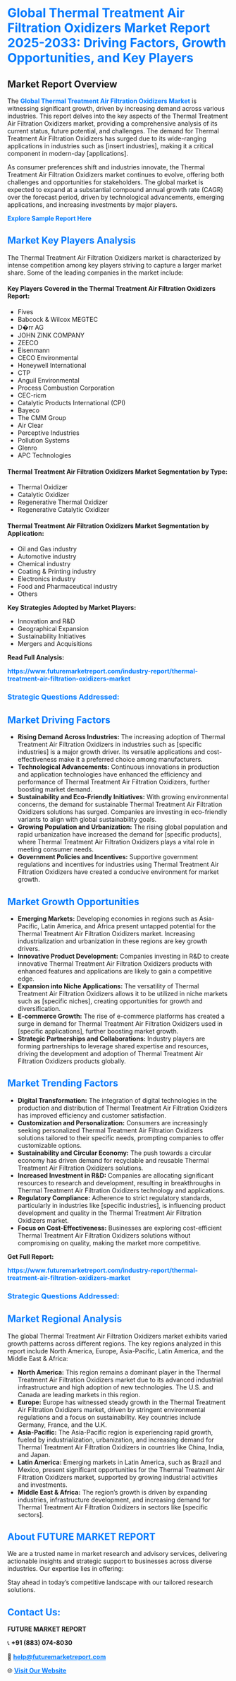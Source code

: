 <h1 style="color: #007BFF;">Global Thermal Treatment Air Filtration Oxidizers Market Report 2025-2033: Driving Factors, Growth Opportunities, and Key Players</h1>

<section id="overview">
<h2>Market Report Overview</h2>
<p>The <a href="https://www.futuremarketreport.com/industry-report/thermal-treatment-air-filtration-oxidizers-market" style="color: #007BFF; text-decoration: none;"><strong>Global Thermal Treatment Air Filtration Oxidizers Market</strong></a> is witnessing significant growth, driven by increasing demand across various industries. This report delves into the key aspects of the Thermal Treatment Air Filtration Oxidizers market, providing a comprehensive analysis of its current status, future potential, and challenges. The demand for Thermal Treatment Air Filtration Oxidizers has surged due to its wide-ranging applications in industries such as [insert industries], making it a critical component in modern-day [applications].</p>
<p>As consumer preferences shift and industries innovate, the Thermal Treatment Air Filtration Oxidizers market continues to evolve, offering both challenges and opportunities for stakeholders. The global market is expected to expand at a substantial compound annual growth rate (CAGR) over the forecast period, driven by technological advancements, emerging applications, and increasing investments by major players.</p>
</section>

<section id="overview">
<p><a href="https://www.futuremarketreport.com/request-sample/reportId=42852" style="color: #007BFF; text-decoration: none;"><strong>Explore Sample Report Here</strong></a></p>
</section>

<section id="key-players">
<h2 style="color: #007BFF;">Market Key Players Analysis</h2>
<p>The Thermal Treatment Air Filtration Oxidizers market is characterized by intense competition among key players striving to capture a larger market share. Some of the leading companies in the market include:</p>
<h4>Key Players Covered in the Thermal Treatment Air Filtration Oxidizers Report:</h4>
<ul><li>Fives</li><li>Babcock &amp; Wilcox MEGTEC</li><li>D�rr AG</li><li>JOHN ZINK COMPANY</li><li>ZEECO</li><li>Eisenmann</li><li>CECO Environmental</li><li>Honeywell International</li><li>CTP</li><li>Anguil Environmental</li><li>Process Combustion Corporation</li><li>CEC-ricm</li><li>Catalytic Products International (CPI)</li><li>Bayeco</li><li>The CMM Group</li><li>Air Clear</li><li>Perceptive Industries</li><li>Pollution Systems</li><li>Glenro</li><li>APC Technologies</li></ul>
<h4>Thermal Treatment Air Filtration Oxidizers Market Segmentation by Type:</h4>
<ul><li>Thermal Oxidizer</li><li>Catalytic Oxidizer</li><li>Regenerative Thermal Oxidizer</li><li>Regenerative Catalytic Oxidizer</li></ul>

<h4>Thermal Treatment Air Filtration Oxidizers Market Segmentation by Application:</h4>
<ul><li>Oil and Gas industry</li><li>Automotive industry</li><li>Chemical industry</li><li>Coating &amp; Printing industry</li><li>Electronics industry</li><li>Food and Pharmaceutical industry</li><li>Others</li></ul>
<p><strong>Key Strategies Adopted by Market Players:</strong></p>
<ul>
<li>Innovation and R&D</li>
<li>Geographical Expansion</li>
<li>Sustainability Initiatives</li>
<li>Mergers and Acquisitions</li>
</ul>
</section>

<section>
<p><strong>Read Full Analysis: </strong></p><a href="https://www.futuremarketreport.com/industry-report/thermal-treatment-air-filtration-oxidizers-market" style="color: #007BFF; text-decoration: none;"><strong>https://www.futuremarketreport.com/industry-report/thermal-treatment-air-filtration-oxidizers-market</strong></a>
<h3 style="color: #007BFF;">Strategic Questions Addressed:</h3>
</section>

<section id="driving-factors">
<h2 style="color: #007BFF;">Market Driving Factors</h2>
<ul>
<li><strong>Rising Demand Across Industries:</strong> The increasing adoption of Thermal Treatment Air Filtration Oxidizers in industries such as [specific industries] is a major growth driver. Its versatile applications and cost-effectiveness make it a preferred choice among manufacturers.</li>
<li><strong>Technological Advancements:</strong> Continuous innovations in production and application technologies have enhanced the efficiency and performance of Thermal Treatment Air Filtration Oxidizers, further boosting market demand.</li>
<li><strong>Sustainability and Eco-Friendly Initiatives:</strong> With growing environmental concerns, the demand for sustainable Thermal Treatment Air Filtration Oxidizers solutions has surged. Companies are investing in eco-friendly variants to align with global sustainability goals.</li>
<li><strong>Growing Population and Urbanization:</strong> The rising global population and rapid urbanization have increased the demand for [specific products], where Thermal Treatment Air Filtration Oxidizers plays a vital role in meeting consumer needs.</li>
<li><strong>Government Policies and Incentives:</strong> Supportive government regulations and incentives for industries using Thermal Treatment Air Filtration Oxidizers have created a conducive environment for market growth.</li>
</ul>
</section>

<section id="growth-opportunities">
<h2 style="color: #007BFF;">Market Growth Opportunities</h2>
<ul>
<li><strong>Emerging Markets:</strong> Developing economies in regions such as Asia-Pacific, Latin America, and Africa present untapped potential for the Thermal Treatment Air Filtration Oxidizers market. Increasing industrialization and urbanization in these regions are key growth drivers.</li>
<li><strong>Innovative Product Development:</strong> Companies investing in R&D to create innovative Thermal Treatment Air Filtration Oxidizers products with enhanced features and applications are likely to gain a competitive edge.</li>
<li><strong>Expansion into Niche Applications:</strong> The versatility of Thermal Treatment Air Filtration Oxidizers allows it to be utilized in niche markets such as [specific niches], creating opportunities for growth and diversification.</li>
<li><strong>E-commerce Growth:</strong> The rise of e-commerce platforms has created a surge in demand for Thermal Treatment Air Filtration Oxidizers used in [specific applications], further boosting market growth.</li>
<li><strong>Strategic Partnerships and Collaborations:</strong> Industry players are forming partnerships to leverage shared expertise and resources, driving the development and adoption of Thermal Treatment Air Filtration Oxidizers products globally.</li>
</ul>
</section>

<section id="trending-factors">
<h2 style="color: #007BFF;">Market Trending Factors</h2>
<ul>
<li><strong>Digital Transformation:</strong> The integration of digital technologies in the production and distribution of Thermal Treatment Air Filtration Oxidizers has improved efficiency and customer satisfaction.</li>
<li><strong>Customization and Personalization:</strong> Consumers are increasingly seeking personalized Thermal Treatment Air Filtration Oxidizers solutions tailored to their specific needs, prompting companies to offer customizable options.</li>
<li><strong>Sustainability and Circular Economy:</strong> The push towards a circular economy has driven demand for recyclable and reusable Thermal Treatment Air Filtration Oxidizers solutions.</li>
<li><strong>Increased Investment in R&D:</strong> Companies are allocating significant resources to research and development, resulting in breakthroughs in Thermal Treatment Air Filtration Oxidizers technology and applications.</li>
<li><strong>Regulatory Compliance:</strong> Adherence to strict regulatory standards, particularly in industries like [specific industries], is influencing product development and quality in the Thermal Treatment Air Filtration Oxidizers market.</li>
<li><strong>Focus on Cost-Effectiveness:</strong> Businesses are exploring cost-efficient Thermal Treatment Air Filtration Oxidizers solutions without compromising on quality, making the market more competitive.</li>
</ul>
</section>

<section>
<p><strong>Get Full Report: </strong></p><a href="https://www.futuremarketreport.com/industry-report/thermal-treatment-air-filtration-oxidizers-market" style="color: #007BFF; text-decoration: none;"><strong>https://www.futuremarketreport.com/industry-report/thermal-treatment-air-filtration-oxidizers-market</strong></a>
<h3 style="color: #007BFF;">Strategic Questions Addressed:</h3>
</section>


<section id="regional-analysis">
<h2 style="color: #007BFF;">Market Regional Analysis</h2>
<p>The global Thermal Treatment Air Filtration Oxidizers market exhibits varied growth patterns across different regions. The key regions analyzed in this report include North America, Europe, Asia-Pacific, Latin America, and the Middle East & Africa:</p>
<ul>
<li><strong>North America:</strong> This region remains a dominant player in the Thermal Treatment Air Filtration Oxidizers market due to its advanced industrial infrastructure and high adoption of new technologies. The U.S. and Canada are leading markets in this region.</li>
<li><strong>Europe:</strong> Europe has witnessed steady growth in the Thermal Treatment Air Filtration Oxidizers market, driven by stringent environmental regulations and a focus on sustainability. Key countries include Germany, France, and the U.K.</li>
<li><strong>Asia-Pacific:</strong> The Asia-Pacific region is experiencing rapid growth, fueled by industrialization, urbanization, and increasing demand for Thermal Treatment Air Filtration Oxidizers in countries like China, India, and Japan.</li>
<li><strong>Latin America:</strong> Emerging markets in Latin America, such as Brazil and Mexico, present significant opportunities for the Thermal Treatment Air Filtration Oxidizers market, supported by growing industrial activities and investments.</li>
<li><strong>Middle East & Africa:</strong> The region’s growth is driven by expanding industries, infrastructure development, and increasing demand for Thermal Treatment Air Filtration Oxidizers in sectors like [specific sectors].</li>
</ul>
</section>

<footer>
<h2 style="color: #007BFF;">About FUTURE MARKET REPORT</h2>
<p>We are a trusted name in market research and advisory services, delivering actionable insights and strategic support to businesses across diverse industries. Our expertise lies in offering:</p>

<p>Stay ahead in today’s competitive landscape with our tailored research solutions.</p>

<h2 style="color: #007BFF;">Contact Us:</h2>
<p><strong>FUTURE MARKET REPORT</strong></p>
<p>📞 <strong>+91 (883) 074-8030</strong></p>
<p>📧 <strong><a href="mailto:help@futuremarketreport.com" style="color: #007BFF;">help@futuremarketreport.com</a></strong></p>
<p>🌐 <strong><a href="https://www.futuremarketreport.com/" style="color: #007BFF;">Visit Our Website</a></strong></p>
</footer>